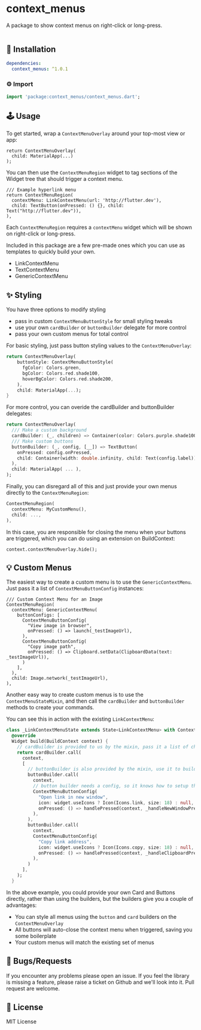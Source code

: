 # context_menus
A package to show context menus on right-click or long-press.

<img src="http://screens.gskinner.com/shawn/0tVhpe5OY2.gif" alt="" />

## 🔨 Installation
```yaml
dependencies:
  context_menus: ^1.0.1
```

### ⚙ Import

```dart
import 'package:context_menus/context_menus.dart';
```

## 🕹️ Usage

To get started, wrap a `ContextMenuOverlay` around your top-most view or app:

```
return ContextMenuOverlay(
  child: MaterialApp(...)
);
```

You can then use the `ContextMenuRegion` widget to tag sections of the Widget tree that should trigger a context menu.
```
/// Example hyperlink menu
return ContextMenuRegion(
  contextMenu: LinkContextMenu(url: 'http://flutter.dev'),
  child: TextButton(onPressed: () {}, child: Text("http://flutter.dev")),
),
```

Each `ContextMenuRegion` requires a `contextMenu` widget which will be shown on right-click or long-press.

Included in this package are a few pre-made ones which you can use as templates to quickly build your own.
* LinkContextMenu
* TextContextMenu
* GenericContextMenu

## ✨ ️Styling

You have three options to modify styling
* pass in custom `ContextMenuButtonStyle` for small styling tweaks
* use your own `cardBuilder` or `buttonBuilder` delegate for more control
* pass your own custom menus for total control

For basic styling, just pass button styling values to the `ContextMenuOverlay`:
```dart
return ContextMenuOverlay(
    buttonStyle: ContextMenuButtonStyle(
      fgColor: Colors.green,
      bgColor: Colors.red.shade100,
      hoverBgColor: Colors.red.shade200,
    ),
    child: MaterialApp(...);
}
```

For more control, you can overide the cardBuilder and buttonBuilder delegates:
```dart
return ContextMenuOverlay(
  /// Make a custom background
  cardBuilder: (_, children) => Container(color: Colors.purple.shade100, child: Column(children: children)),
  /// Make custom buttons
  buttonBuilder: (_, config, [__]) => TextButton(
    onPressed: config.onPressed,
    child: Container(width: double.infinity, child: Text(config.label)),
  ),
  child: MaterialApp( ... ),
);
```

Finally, you can disregard all of this and just provide your own menus directly to the `ContextMenuRegion`:
```dart
ContextMenuRegion(
  contextMenu: MyCustomMenu(),
  child: ...,
),
```
In this case, you are responsible for closing the menu when your buttons are triggered, which you can do using an extension on BuildContext:
```
context.contextMenuOverlay.hide();
```

## 💡 Custom Menus
The easiest way to create a custom menu is to use the `GenericContextMenu`. Just pass it a list of `ContextMenuButtonConfig` instances:
```
/// Custom Context Menu for an Image
ContextMenuRegion(
  contextMenu: GenericContextMenu(
    buttonConfigs: [
      ContextMenuButtonConfig(
        "View image in browser",
        onPressed: () => launch(_testImageUrl),
      ),
      ContextMenuButtonConfig(
        "Copy image path",
        onPressed: () => Clipboard.setData(ClipboardData(text: _testImageUrl)),
      )
    ],
  ),
  child: Image.network(_testImageUrl),
),
```

Another easy way to create custom menus is to use the `ContextMenuStateMixin`, and then call the `cardBuilder` and `buttonBuilder` methods to create your commands.

You can see this in action with the existing `LinkContextMenu`:
```dart
class _LinkContextMenuState extends State<LinkContextMenu> with ContextMenuStateMixin {
  @override
  Widget build(BuildContext context) {
    // cardBuilder is provided to us by the mixin, pass it a list of children to layout
    return cardBuilder.call(
      context,
      [
        // buttonBuilder is also provided by the mixin, use it to build each btn
        buttonBuilder.call(
          context,
          // button builder needs a config, so it knows how to setup the btn
          ContextMenuButtonConfig(
            "Open link in new window",
            icon: widget.useIcons ? Icon(Icons.link, size: 18) : null,
            onPressed: () => handlePressed(context, _handleNewWindowPressed),
          ),
        ),
        buttonBuilder.call(
          context,
          ContextMenuButtonConfig(
            "Copy link address",
            icon: widget.useIcons ? Icon(Icons.copy, size: 18) : null,
            onPressed: () => handlePressed(context, _handleClipboardPressed),
          ),
        )
      ],
    );
  }
```

In the above example, you could provide your own Card and Buttons directly, rather than using the builders, but the builders give you a couple of advantages:
* You can style all menus using the `button` and `card` builders on the `ContextMenuOverlay`
* All buttons will auto-close the context menu when triggered, saving you some boilerplate
* Your custom menus will match the existing set of menus

## 🐞 Bugs/Requests

If you encounter any problems please open an issue. If you feel the library is missing a feature, please raise a ticket on Github and we'll look into it. Pull request are welcome.

## 📃 License

MIT License
